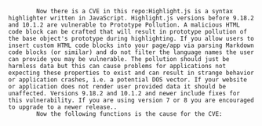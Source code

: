 
            Now there is a CVE in this repo:Highlight.js is a syntax highlighter written in JavaScript. Highlight.js versions before 9.18.2 and 10.1.2 are vulnerable to Prototype Pollution. A malicious HTML code block can be crafted that will result in prototype pollution of the base object's prototype during highlighting. If you allow users to insert custom HTML code blocks into your page/app via parsing Markdown code blocks (or similar) and do not filter the language names the user can provide you may be vulnerable. The pollution should just be harmless data but this can cause problems for applications not expecting these properties to exist and can result in strange behavior or application crashes, i.e. a potential DOS vector. If your website or application does not render user provided data it should be unaffected. Versions 9.18.2 and 10.1.2 and newer include fixes for this vulnerability. If you are using version 7 or 8 you are encouraged to upgrade to a newer release..
            Now the following functions is the cause for the CVE:
            
